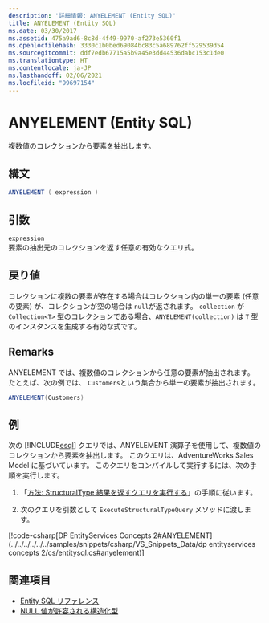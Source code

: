 ```yaml
---
description: '詳細情報: ANYELEMENT (Entity SQL)'
title: ANYELEMENT (Entity SQL)
ms.date: 03/30/2017
ms.assetid: 475a9ad6-8c8d-4f49-9970-af273e5360f1
ms.openlocfilehash: 3330c1b0bed69084bc83c5a689762ff529539d54
ms.sourcegitcommit: ddf7edb67715a5b9a45e3dd44536dabc153c1de0
ms.translationtype: HT
ms.contentlocale: ja-JP
ms.lasthandoff: 02/06/2021
ms.locfileid: "99697154"
---
```

# <a name="anyelement-entity-sql"></a>ANYELEMENT (Entity SQL)

複数値のコレクションから要素を抽出します。  
  
## <a name="syntax"></a>構文  
  
```csharp
ANYELEMENT ( expression )  
```  
  
## <a name="arguments"></a>引数  

 `expression`  
 要素の抽出元のコレクションを返す任意の有効なクエリ式。  
  
## <a name="return-value"></a>戻り値  

 コレクションに複数の要素が存在する場合はコレクション内の単一の要素 (任意の要素) が、コレクションが空の場合は `null`が返されます。 `collection` が `Collection<T>` 型のコレクションである場合、`ANYELEMENT(collection)` は `T` 型のインスタンスを生成する有効な式です。  
  
## <a name="remarks"></a>Remarks  

 ANYELEMENT では、複数値のコレクションから任意の要素が抽出されます。 たとえば、次の例では、 `Customers`という集合から単一の要素が抽出されます。  
  
```csharp
ANYELEMENT(Customers)  
```  
  
## <a name="example"></a>例  

 次の [!INCLUDE[esql](../../../../../../includes/esql-md.md)] クエリでは、ANYELEMENT 演算子を使用して、複数値のコレクションから要素を抽出します。 このクエリは、AdventureWorks Sales Model に基づいています。 このクエリをコンパイルして実行するには、次の手順を実行します。  
  
1. 「[方法: StructuralType 結果を返すクエリを実行する](../how-to-execute-a-query-that-returns-structuraltype-results.md)」の手順に従います。  
  
2. 次のクエリを引数として `ExecuteStructuralTypeQuery` メソッドに渡します。  
  
 [!code-csharp[DP EntityServices Concepts 2#ANYELEMENT](../../../../../../samples/snippets/csharp/VS_Snippets_Data/dp entityservices concepts 2/cs/entitysql.cs#anyelement)]  
  
## <a name="see-also"></a>関連項目

- [Entity SQL リファレンス](entity-sql-reference.md)
- [NULL 値が許容される構造化型](nullable-structured-types-entity-sql.md)

